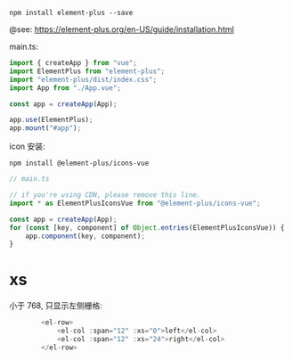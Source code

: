 `npm install element-plus --save`

@see: https://element-plus.org/en-US/guide/installation.html

main.ts:

```ts
import { createApp } from "vue";
import ElementPlus from "element-plus";
import "element-plus/dist/index.css";
import App from "./App.vue";

const app = createApp(App);

app.use(ElementPlus);
app.mount("#app");
```

icon 安装:

`npm install @element-plus/icons-vue`

```ts
// main.ts

// if you're using CDN, please remove this line.
import * as ElementPlusIconsVue from "@element-plus/icons-vue";

const app = createApp(App);
for (const [key, component] of Object.entries(ElementPlusIconsVue)) {
    app.component(key, component);
}
```

# xs

小于 768, 只显示左侧栅格:

```js
        <el-row>
            <el-col :span="12" :xs="0">left</el-col>
            <el-col :span="12" :xs="24">right</el-col>
        </el-row>
```
